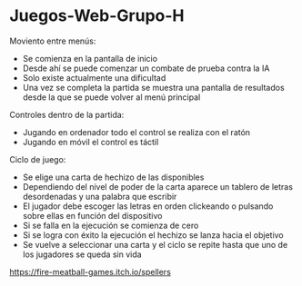 # Juegos-Web-Grupo-H

Moviento entre menús:
- Se comienza en la pantalla de inicio
- Desde ahí se puede comenzar un combate de prueba contra la IA
- Solo existe actualmente una dificultad
- Una vez se completa la partida se muestra una pantalla de resultados desde la que se puede volver al menú principal

Controles dentro de la partida:
- Jugando en ordenador todo el control se realiza con el ratón
- Jugando en móvil el control es táctil

Ciclo de juego:
- Se elige una carta de hechizo de las disponibles
- Dependiendo del nivel de poder de la carta aparece un tablero de letras desordenadas y una palabra que escribir
- El jugador debe escoger las letras en orden clickeando o pulsando sobre ellas en función del dispositivo
- Si se falla en la ejecución se comienza de cero
- Si se logra con éxito la ejecución el hechizo se lanza hacia el objetivo
- Se vuelve a seleccionar una carta y el ciclo se repite hasta que uno de los jugadores se queda sin vida

https://fire-meatball-games.itch.io/spellers
